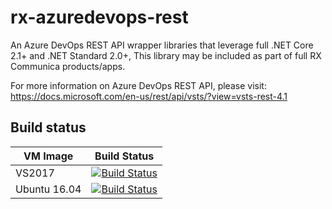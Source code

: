 # rx-azuredevops-rest
An Azure DevOps REST API wrapper libraries that leverage full .NET Core 2.1+ and .NET Standard 2.0+, This library may be included as part of full RX Communica products/apps.

For more information on Azure DevOps REST API, please visit: https://docs.microsoft.com/en-us/rest/api/vsts/?view=vsts-rest-4.1


## Build status

VM Image | Build Status
--------|---------
VS2017 | [![Build Status](https://rxcommunica.visualstudio.com/rxpubliccrepo/_apis/build/status/rxpubliccrepo-rxazuredevopsCI)](https://rxcommunica.visualstudio.com/rxpubliccrepo/_build/latest?definitionId=5)
Ubuntu 16.04 | [![Build Status](https://rxcommunica.visualstudio.com/rxpubliccrepo/_apis/build/status/rxpubliccrepo-rxazuredevopsCI)](https://rxcommunica.visualstudio.com/rxpubliccrepo/_build/latest?definitionId=6)
